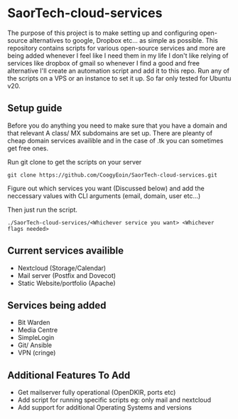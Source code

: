 # SaorTech-cloud-services
The purpose of this project is to make setting up and configuring open-source alternatives to google, Dropbox etc... as simple as possible. This repository contains scripts for various open-source services and more are being added whenever I feel like I need them in my life I don't like relying of services like dropbox of gmail so whenever I find a good and free alternative I'll create an automation script and add it to this repo. Run any of the scripts on a VPS or an instance to set it up. So far only tested for Ubuntu v20.


## Setup guide
Before you do anything you need to make sure that you have a domain and that relevant A class/ MX subdomains are set up. There are pleanty of cheap domain services availible and in the case of .tk you can sometimes get free ones.

Run git clone to get the scripts on your server

```
git clone https://github.com/CoogyEoin/SaorTech-cloud-services.git

```

Figure out which services you want (Discussed below) and add the neccessary values with CLI arguments (email, domain, user etc...)

Then just run the script.

```
./SaorTech-cloud-services/<Whichever service you want> <Whichever flags needed>
```


## Current services availible
* Nextcloud (Storage/Calendar)
* Mail server (Postfix and Dovecot)
* Static Website/portfolio (Apache)

## Services being added
* Bit Warden
* Media Centre
* SimpleLogin
* Git/ Ansible
* VPN (cringe)

## Additional Features To Add

* Get mailserver fully operational (OpenDKIR, ports etc)
* Add script for running specific scripts eg: only mail and nextcloud
* Add support for additional Operating Systems and versions 
